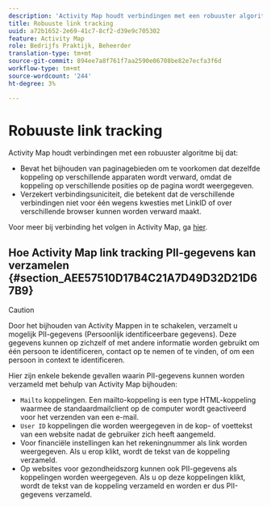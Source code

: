 ```yaml
---
description: 'Activity Map houdt verbindingen met een robuuster algoritme bij dat '
title: Robuuste link tracking
uuid: a72b1652-2e69-41c7-8cf2-d39e9c705302
feature: Activity Map
role: Bedrijfs Praktijk, Beheerder
translation-type: tm+mt
source-git-commit: 894ee7a8f761f7aa2590e06708be82e7ecfa3f6d
workflow-type: tm+mt
source-wordcount: '244'
ht-degree: 3%

---
```



# Robuuste link tracking

Activity Map houdt verbindingen met een robuuster algoritme bij dat:

* Bevat het bijhouden van paginagebieden om te voorkomen dat dezelfde koppeling op verschillende apparaten wordt verward, omdat de koppeling op verschillende posities op de pagina wordt weergegeven.
* Verzekert verbindingsuniciteit, die betekent dat de verschillende verbindingen niet voor één wegens kwesties met LinkID of over verschillende browser kunnen worden verward maakt.

Voor meer bij verbinding het volgen in Activity Map, ga [hier](/help/analyze/activity-map/activitymap-link-tracking/activitymap-link-tracking-methodology.md).

## Hoe Activity Map link tracking PII-gegevens kan verzamelen {#section_AEE57510D17B4C21A7D49D32D21D67B9}

>[!CAUTION]
>
>Door het bijhouden van Activity Mappen in te schakelen, verzamelt u mogelijk PII-gegevens (Persoonlijk identificeerbare gegevens). Deze gegevens kunnen op zichzelf of met andere informatie worden gebruikt om één persoon te identificeren, contact op te nemen of te vinden, of om een persoon in context te identificeren.

Hier zijn enkele bekende gevallen waarin PII-gegevens kunnen worden verzameld met behulp van Activity Map bijhouden:

* `Mailto` koppelingen. Een mailto-koppeling is een type HTML-koppeling waarmee de standaardmailclient op de computer wordt geactiveerd voor het verzenden van een e-mail.
* `User ID` koppelingen die worden weergegeven in de kop- of voettekst van een website nadat de gebruiker zich heeft aangemeld.
* Voor financiële instellingen kan het rekeningnummer als link worden weergegeven. Als u erop klikt, wordt de tekst van de koppeling verzameld.
* Op websites voor gezondheidszorg kunnen ook PII-gegevens als koppelingen worden weergegeven. Als u op deze koppelingen klikt, wordt de tekst van de koppeling verzameld en worden er dus PII-gegevens verzameld.
